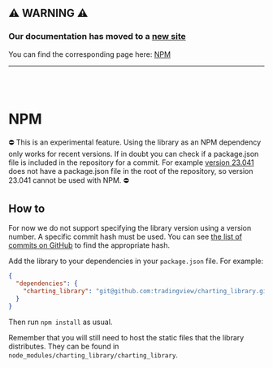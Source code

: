 ## :warning: WARNING :warning:

### Our documentation has moved to a [new site](https://www.tradingview.com/charting-library-docs/)

You can find the corresponding page here: [NPM](https://www.tradingview.com/charting-library-docs/latest/getting_started/NPM)

---

<br/>
<br/>

# NPM

⛔️ This is an experimental feature. Using the library as an NPM dependency only works for recent versions. If in doubt you can check if a package.json file is included in the repository for a commit. For example [version 23.041](https://github.com/tradingview/charting_library/tree/31bd6763dfde5d12ef8527074301cd4990b120b5) does not have a package.json file in the root of the repository, so version 23.041 cannot be used with NPM. ⛔️️

## How to

For now we do not support specifying the library version using a version number. A specific commit hash must be used. You can see [the list of commits on GitHub](https://github.com/tradingview/charting_library/commits/master) to find the appropriate hash.

Add the library to your dependencies in your `package.json` file. For example:

```json
{
  "dependencies": {
    "charting_library": "git@github.com:tradingview/charting_library.git#COMMIT_HASH_HERE"
  }
}
```

Then run `npm install` as usual.

Remember that you will still need to host the static files that the library distributes. They can be found in `node_modules/charting_library/charting_library`.
